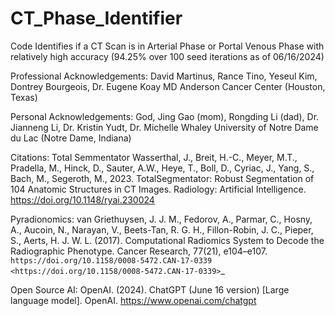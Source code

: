 # CT_Phase_Identifier
Code Identifies if a CT Scan is in Arterial Phase or Portal Venous Phase with relatively high accuracy (94.25% over 100 seed iterations as of 06/16/2024)

Professional Acknowledgements:
David Martinus, Rance Tino, Yeseul Kim, Dontrey Bourgeois, Dr. Eugene Koay
MD Anderson Cancer Center (Houston, Texas)


Personal Acknowledgements:
God, Jing Gao (mom), Rongding Li (dad), Dr. Jianneng Li, Dr. Kristin Yudt, Dr. Michelle Whaley
University of Notre Dame du Lac (Notre Dame, Indiana)



Citations:
Total Semmentator
    Wasserthal, J., Breit, H.-C., Meyer, M.T., Pradella, M., Hinck, D., Sauter, A.W., Heye, T., Boll, D., Cyriac, J., Yang, S., Bach, M., Segeroth, M., 2023. TotalSegmentator: Robust Segmentation of 104 Anatomic Structures in CT Images. Radiology: Artificial     Intelligence. https://doi.org/10.1148/ryai.230024

Pyradionomics: 
  van Griethuysen, J. J. M., Fedorov, A., Parmar, C., Hosny, A., Aucoin, N., Narayan, V., Beets-Tan, R. G. H., Fillon-Robin, J. C., Pieper, S., Aerts, H. J. W. L. (2017). Computational Radiomics System to Decode the Radiographic Phenotype. Cancer Research, 77(21), e104–e107. `https://doi.org/10.1158/0008-5472.CAN-17-0339 <https://doi.org/10.1158/0008-5472.CAN-17-0339>`_

Open Source AI: 
  OpenAI. (2024). ChatGPT (June 16 version) [Large language model]. OpenAI. https://www.openai.com/chatgpt


